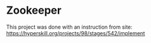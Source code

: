 # Zookeeper
This project was done with an instruction from site: https://hyperskill.org/projects/98/stages/542/implement
